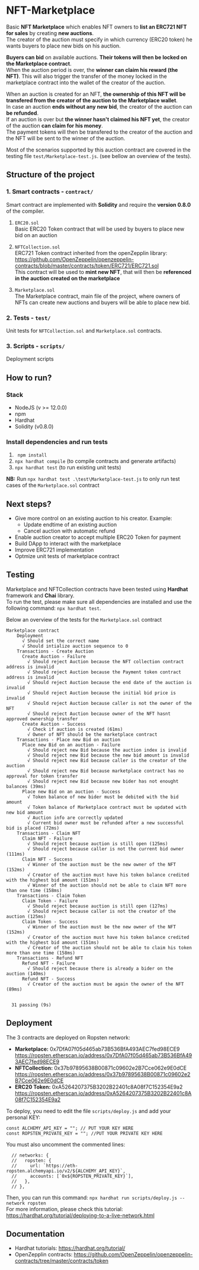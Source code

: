 # NFT-Marketplace

Basic **NFT Marketplace** which enables NFT owners to **list an ERC721 NFT for sales** by creating **new auctions**.   
The creator of the auction must specify in which currency (ERC20 token) he wants buyers to place new bids on his auction.

**Buyers can bid** on available auctions. **Their tokens will then be locked on the Marketplace contract**.   
When the auction period is over, the **winner can claim his reward (the NFT)**. This  will also trigger the transfer of the money locked in the marketplace contract into the wallet of the creator of the auction.  

When an auction is created for an NFT, **the ownership of this NFT will be transfered from the creator of the auction to the Marketplace wallet**.   
In case an auction **ends without any new bid**, the creator of the auction can **be refunded**.     
If an auction is over but **the winner hasn't claimed his NFT yet**, the creator of the auction **can claim for his money**.  
The payment tokens will then be transfered to the creator of the auction and the NFT will be sent to the winner of the auction.  
 
Most of the scenarios supported by this auction contract are covered in the testing file `test/Marketplace-test.js`. (see bellow an overview of the tests). 

## Structure of the project
### 1. Smart contracts - `contract/` 
Smart contract are implemented with **Solidity** and require the **version 0.8.0** of the compiler. 
1. `ERC20.sol`   
Basic ERC20 Token contract that will be used by buyers to place new bid on an auction

2. `NFTCollection.sol`  
ERC721 Token contract inherited from the openZepplin library: https://github.com/OpenZeppelin/openzeppelin-contracts/blob/master/contracts/token/ERC721/ERC721.sol  
This contract will be used to **mint new NFT**, that will then be **referenced in the auction created on the marketplace**

3. `Marketplace.sol`  
The Marketplace contract, main file of the project, where owners of NFTs can create new auctions and buyers will be able to place new bid.

### 2. Tests - `test/`
Unit tests for `NFTCollection.sol` and `Marketplace.sol` contracts. 

### 3. Scripts - `scripts/`
Deployment scripts

## How to run?
### Stack
* NodeJS (v >= 12.0.0)
* npm 
* Hardhat 
* Solidity (v0.8.0)

### Install dependencies and run tests
1. ` npm install`
2. `npx hardhat compile` (to compile contracts and generate artifacts)
3. `npx hardhat test` (to run existing unit tests)  

**NB:** Run  `npx hardhat test .\test\Marketplace-test.js` to only run test cases of the `Marketplace.sol` contract   

## Next steps?
* Give more control on an existing auction to his creator. Example:
    * Update endtime of an existing auction 
    * Cancel auction with automatic refund
* Enable auction creator to accept multiple ERC20 Token for payment
* Build DApp to interact with the marketplace 
* Improve ERC721 implementation
* Optmize unit tests of marketplace contract

## Testing

Marketplace and NFTCollection contracts have been tested using **Hardhat** framework and **Chai** library.   
To run the test, please make sure all dependencies are installed and use the following command: `npx hardhat test`.

Below an overview of the tests for the `Marketplace.sol` contract

```
Marketplace contract
    Deployment
      √ Should set the correct name
      √ Should intialize auction sequence to 0
    Transactions - Create Auction
      Create Auction - Failure
        √ Should reject Auction because the NFT collection contract address is invalid
        √ Should reject Auction because the Payment token contract address is invalid
        √ Should reject Auction because the end date of the auction is invalid
        √ Should reject Auction because the initial bid price is invalid
        √ Should reject Auction because caller is not the owner of the NFT
        √ Should reject Auction because owner of the NFT hasnt approved ownership transfer
      Create Auction - Success
        √ Check if auction is created (61ms)
        √ Owner of NFT should be the marketplace contract 
    Transactions - Place new Bid on auction
      Place new Bid on an auction - Failure
        √ Should reject new Bid because the auction index is invalid
        √ Should reject new Bid because the new bid amount is invalid
        √ Should reject new Bid because caller is the creator of the auction
        √ Should reject new Bid because marketplace contract has no approval for token transfer
        √ Should reject new Bid because new bider has not enought balances (39ms)
      Place new Bid on an auction - Success
        √ Token balance of new bider must be debited with the bid amount
        √ Token balance of Marketplace contract must be updated with new bid amount
        √ Auction info are correctly updated
        √ Current bid owner must be refunded after a new successful bid is placed (72ms)
    Transactions - Claim NFT
      Claim NFT - Failure
        √ Should reject because auction is still open (125ms)
        √ Should reject because caller is not the current bid owner (111ms)
      Claim NFT - Success
        √ Winner of the auction must be the new owner of the NFT (152ms)
        √ Creator of the auction must have his token balance credited with the highest bid amount (151ms)
        √ Winner of the auction should not be able to claim NFT more than one time (158ms)
    Transactions - Claim Token
      Claim Token - Failure
        √ Should reject because auction is still open (127ms)
        √ Should reject because caller is not the creator of the auction (125ms)
      Claim Token - Success
        √ Winner of the auction must be the new owner of the NFT (152ms)
        √ Creator of the auction must have his token balance credited with the highest bid amount (151ms)
        √ Creator of the auction should not be able to claim his token more than one time (158ms)
    Transactions - Refund NFT
      Refund NFT - Failure
        √ Should reject because there is already a bider on the auction (140ms)
      Refund NFT - Success
        √ Creator of the auction must be again the owner of the NFT (89ms)


  31 passing (9s)
```

## Deployment

The 3 contracts are deployed on Ropsten network:
- **Marketplace:**  0x7DfA07f05d465ab73B536BfA493AEC7fed98ECE9
https://ropsten.etherscan.io/address/0x7DfA07f05d465ab73B536BfA493AEC7fed98ECE9
- **NFTCollection:** 0x37b97895638B00871c09602e2B7Cce062e9E0dCE
https://ropsten.etherscan.io/address/0x37b97895638B00871c09602e2B7Cce062e9E0dCE
- **ERC20 Token:** 0xA5264207375B3202B22401c8A08f7C152354E9a2
https://ropsten.etherscan.io/address/0xA5264207375B3202B22401c8A08f7C152354E9a2


To deploy, you need to edit the file `scripts/deploy.js` and add your personal KEY:
```   
const ALCHEMY_API_KEY = ""; // PUT YOUR KEY HERE
const ROPSTEN_PRIVATE_KEY = ""; //PUT YOUR PRIVATE KEY HERE
```
You must also uncomment the commented lines:
```
  // networks: {
  //   ropsten: {
  //     url: `https://eth-ropsten.alchemyapi.io/v2/${ALCHEMY_API_KEY}`,
  //     accounts: [`0x${ROPSTEN_PRIVATE_KEY}`],
  //   },
  // },
```
Then, you can run this command: `npx hardhat run scripts/deploy.js --network ropsten`  
For more information, please check this tutorial: https://hardhat.org/tutorial/deploying-to-a-live-network.html 

## Documentation
* Hardhat tutorials: https://hardhat.org/tutorial/
* OpenZepplin contracts: https://github.com/OpenZeppelin/openzeppelin-contracts/tree/master/contracts/token
